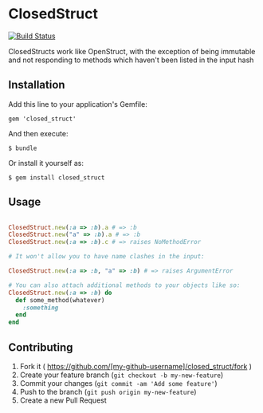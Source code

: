 # ClosedStruct

[![Build Status](https://travis-ci.org/obrok/closed_struct.png?branch=master)](https://travis-ci.org/obrok/closed_struct)

ClosedStructs work like OpenStruct, with the exception of being immutable and not responding to methods which haven't been listed in the input hash

## Installation

Add this line to your application's Gemfile:

    gem 'closed_struct'

And then execute:

    $ bundle

Or install it yourself as:

    $ gem install closed_struct

## Usage

```ruby

ClosedStruct.new(:a => :b).a # => :b
ClosedStruct.new("a" => :b).a # => :b
ClosedStruct.new(:a => :b).c # => raises NoMethodError

# It won't allow you to have name clashes in the input:

ClosedStruct.new(:a => :b, "a" => :b) # => raises ArgumentError

# You can also attach additional methods to your objects like so:
ClosedStruct.new(:a => :b) do
  def some_method(whatever)
    :something
  end
end

```

## Contributing

1. Fork it ( https://github.com/[my-github-username]/closed_struct/fork )
2. Create your feature branch (`git checkout -b my-new-feature`)
3. Commit your changes (`git commit -am 'Add some feature'`)
4. Push to the branch (`git push origin my-new-feature`)
5. Create a new Pull Request
